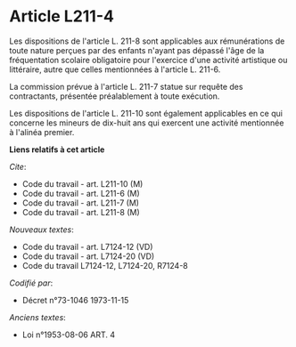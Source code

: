 # Article L211-4

Les dispositions de l'article L. 211-8 sont applicables aux rémunérations de toute nature perçues par des enfants n'ayant pas
dépassé l'âge de la fréquentation scolaire obligatoire pour l'exercice d'une activité artistique ou littéraire, autre que
celles mentionnées à l'article L. 211-6.

La commission prévue à l'article L. 211-7 statue sur requête des contractants, présentée préalablement à toute exécution.

Les dispositions de l'article L. 211-10 sont également applicables en ce qui concerne les mineurs de dix-huit ans qui
exercent une activité mentionnée à l'alinéa premier.

**Liens relatifs à cet article**

_Cite_:

  - Code du travail - art. L211-10 (M)
  - Code du travail - art. L211-6 (M)
  - Code du travail - art. L211-7 (M)
  - Code du travail - art. L211-8 (M)

_Nouveaux textes_:

  - Code du travail - art. L7124-12 (VD)
  - Code du travail - art. L7124-20 (VD)
  - Code du travail L7124-12, L7124-20, R7124-8

_Codifié par_:

  - Décret n°73-1046 1973-11-15

_Anciens textes_:

  - Loi n°1953-08-06 ART. 4
